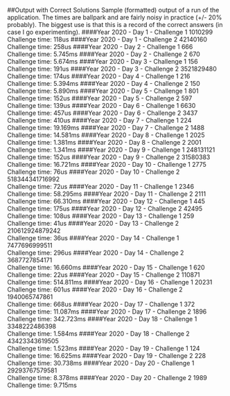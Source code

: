 ##Output with Correct Solutions
Sample (formatted) output of a run of the application.  The times are 
ballpark and are fairly noisy in practice (+/- 20% probably).  The biggest
use is that this is a record of the correct answers (in case I go experimenting).
####Year 2020 - Day 1 - Challenge 1
1010299  
Challenge time:  118us
####Year 2020 - Day 1 - Challenge 2
42140160  
Challenge time:  258us
####Year 2020 - Day 2 - Challenge 1
666  
Challenge time:  5.745ms
####Year 2020 - Day 2 - Challenge 2
670  
Challenge time:  5.674ms
####Year 2020 - Day 3 - Challenge 1
156  
Challenge time:  191us
####Year 2020 - Day 3 - Challenge 2
3521829480  
Challenge time:  174us
####Year 2020 - Day 4 - Challenge 1
216  
Challenge time:  5.394ms
####Year 2020 - Day 4 - Challenge 2
150  
Challenge time:  5.890ms
####Year 2020 - Day 5 - Challenge 1
801  
Challenge time:  152us
####Year 2020 - Day 5 - Challenge 2
597  
Challenge time:  139us
####Year 2020 - Day 6 - Challenge 1
6630  
Challenge time:  457us
####Year 2020 - Day 6 - Challenge 2
3437  
Challenge time:  410us
####Year 2020 - Day 7 - Challenge 1
224  
Challenge time:  19.169ms
####Year 2020 - Day 7 - Challenge 2
1488  
Challenge time:  14.581ms
####Year 2020 - Day 8 - Challenge 1
2025  
Challenge time:  1.381ms
####Year 2020 - Day 8 - Challenge 2
2001  
Challenge time:  1.341ms
####Year 2020 - Day 9 - Challenge 1
248131121  
Challenge time:  152us
####Year 2020 - Day 9 - Challenge 2
31580383  
Challenge time:  16.721ms
####Year 2020 - Day 10 - Challenge 1
2775  
Challenge time:  76us
####Year 2020 - Day 10 - Challenge 2
518344341716992  
Challenge time:  72us
####Year 2020 - Day 11 - Challenge 1
2346  
Challenge time:  58.295ms
####Year 2020 - Day 11 - Challenge 2
2111  
Challenge time:  66.310ms
####Year 2020 - Day 12 - Challenge 1
445  
Challenge time:  175us
####Year 2020 - Day 12 - Challenge 2
42495  
Challenge time:  108us
####Year 2020 - Day 13 - Challenge 1
259  
Challenge time:  41us
####Year 2020 - Day 13 - Challenge 2
210612924879242  
Challenge time:  36us
####Year 2020 - Day 14 - Challenge 1
7477696999511  
Challenge time:  296us
####Year 2020 - Day 14 - Challenge 2
3687727854171  
Challenge time:  16.660ms
####Year 2020 - Day 15 - Challenge 1
620  
Challenge time:  22us
####Year 2020 - Day 15 - Challenge 2
110871  
Challenge time:  514.811ms
####Year 2020 - Day 16 - Challenge 1
20231  
Challenge time:  601us
####Year 2020 - Day 16 - Challenge 2
1940065747861  
Challenge time:  668us
####Year 2020 - Day 17 - Challenge 1
372  
Challenge time:  11.087ms
####Year 2020 - Day 17 - Challenge 2
1896  
Challenge time:  342.723ms
####Year 2020 - Day 18 - Challenge 1
3348222486398  
Challenge time:  1.584ms
####Year 2020 - Day 18 - Challenge 2
43423343619505  
Challenge time:  1.523ms
####Year 2020 - Day 19 - Challenge 1
124  
Challenge time:  16.625ms
####Year 2020 - Day 19 - Challenge 2
228  
Challenge time:  30.738ms
####Year 2020 - Day 20 - Challenge 1
29293767579581  
Challenge time:  8.378ms
####Year 2020 - Day 20 - Challenge 2
1989  
Challenge time:  9.715ms